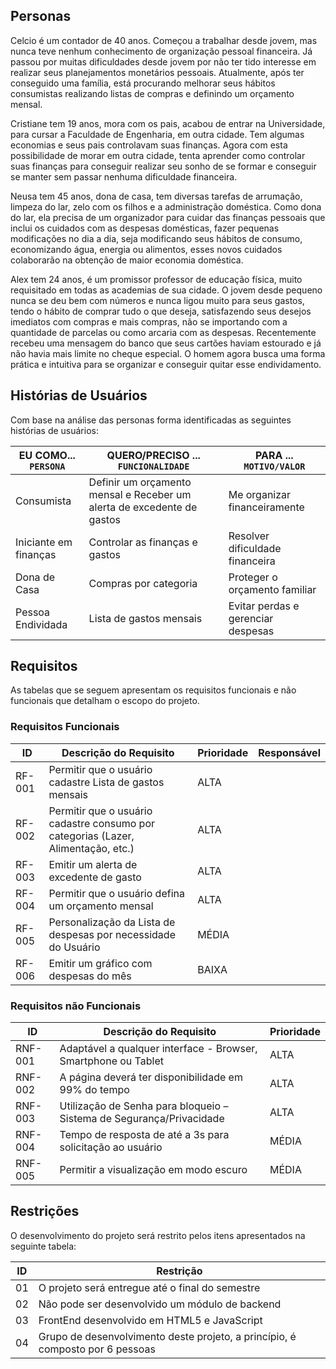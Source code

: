  
## Personas

Celcio é um contador de 40 anos. Começou a trabalhar desde jovem, mas nunca teve nenhum conhecimento de organização pessoal financeira. Já passou por muitas dificuldades desde jovem por não ter tido interesse em realizar seus planejamentos monetários pessoais. Atualmente, após ter conseguido uma família, está procurando melhorar seus hábitos consumistas realizando listas de compras e definindo um orçamento mensal.




Cristiane tem 19 anos, mora com os pais, acabou de entrar na Universidade, para cursar a Faculdade de Engenharia, em outra cidade. Tem algumas economias e seus pais controlavam suas finanças. Agora com esta possibilidade de morar em outra cidade, tenta aprender como controlar suas finanças para conseguir realizar seu sonho de se formar e conseguir se manter sem passar nenhuma dificuldade financeira.

Neusa tem 45 anos, dona de casa, tem diversas tarefas de arrumação, limpeza do lar, zelo com os filhos e a administração doméstica. Como dona do lar, ela precisa de um organizador para cuidar das finanças pessoais que inclui os cuidados com as despesas domésticas, fazer pequenas modificações no dia a dia, seja modificando seus hábitos de consumo, economizando água, energia ou alimentos, esses novos cuidados colaborarão na obtenção de maior economia doméstica.

Alex tem 24 anos, é um promissor professor de educação física, muito requisitado em todas as academias de sua cidade. O jovem desde pequeno nunca se deu bem com números e nunca ligou muito para seus gastos, tendo o hábito de comprar tudo o que deseja, satisfazendo seus desejos imediatos com compras e mais compras, não se importando com a quantidade de parcelas ou como arcaria com as despesas. Recentemente recebeu uma mensagem do banco que seus cartões haviam estourado e já não havia mais limite no cheque especial. O homem agora busca uma forma prática e intuitiva para se organizar e conseguir quitar esse endividamento.



## Histórias de Usuários

Com base na análise das personas forma identificadas as seguintes histórias de usuários:

|EU COMO... `PERSONA`                            | QUERO/PRECISO ... `FUNCIONALIDADE` |PARA ... `MOTIVO/VALOR`                      |
|------------------------------------------------|------------------------------------|---------------------------------------------|
|Consumista                                      | Definir um orçamento mensal e Receber um alerta de excedente de gastos       | Me organizar financeiramente                |
|Iniciante em finanças                           | Controlar as finanças e gastos     | Resolver dificuldade financeira             | 
|Dona de Casa                                    | Compras por categoria              | Proteger o orçamento familiar               |  
|Pessoa Endividada                               | Lista de gastos mensais            | Evitar perdas e gerenciar despesas          |
    
                     

## Requisitos

As tabelas que se seguem apresentam os requisitos funcionais e não funcionais que detalham o escopo do projeto.

### Requisitos Funcionais

|ID    | Descrição do Requisito  | Prioridade | Responsável |
|------|-----------------------------------------|----| ----|
|RF-001| Permitir que o usuário cadastre Lista de gastos mensais | ALTA |  |
|RF-002| Permitir que o usuário cadastre consumo por categorias (Lazer, Alimentação, etc.)   | ALTA | |
|RF-003| Emitir um alerta de excedente de gasto   | ALTA | |
|RF-004| Permitir que o usuário defina um orçamento mensal | ALTA |  |
|RF-005| Personalização da Lista de despesas por necessidade do Usuário   | MÉDIA | |
|RF-006| Emitir um gráfico com despesas do mês | BAIXA |  |

### Requisitos não Funcionais

|ID     | Descrição do Requisito  |Prioridade |
|-------|-------------------------|----|
|RNF-001| Adaptável a qualquer interface - Browser, Smartphone ou Tablet | ALTA | 
|RNF-002| A página deverá ter disponibilidade em 99% do tempo |  ALTA | 
|RNF-003| Utilização de Senha para bloqueio – Sistema de Segurança/Privacidade | ALTA | 
|RNF-004| Tempo de resposta de até a 3s para solicitação ao usuário |  MÉDIA |
|RNF-005| Permitir a visualização em modo escuro | MÉDIA |  |

## Restrições

O desenvolvimento do projeto será restrito pelos itens apresentados na seguinte tabela:

|ID| Restrição                                            |
|--|-------------------------------------------------------|
|01| O projeto será entregue até o final do semestre       |
|02| Não pode ser desenvolvido um módulo de backend        |
|03| FrontEnd desenvolvido em HTML5 e JavaScript           |
|04| Grupo de desenvolvimento deste projeto, a princípio, é composto por 6 pessoas|

